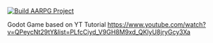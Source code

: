 [![Build AARPG Project](https://github.com/JensFZ/aarpg/actions/workflows/build.yml/badge.svg)](https://github.com/JensFZ/aarpg/actions/workflows/build.yml)

Godot Game based on YT Tutorial https://www.youtube.com/watch?v=QPeycNt29tY&list=PLfcCiyd_V9GH8M9xd_QKlyU8jryGcy3Xa
